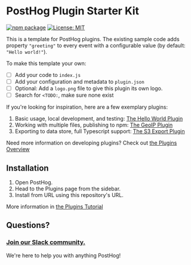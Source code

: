 # PostHog Plugin Starter Kit

[![npm package](https://img.shields.io/npm/v/posthog-plugin-hello-world?style=flat-square)](https://www.npmjs.com/package/posthog-plugin-hello-world)
[![License: MIT](https://img.shields.io/badge/License-MIT-red.svg?style=flat-square)](https://opensource.org/licenses/MIT)

This is a template for PostHog plugins. The existing sample code adds property `"greeting"` to every event with a configurable value (by default: `"Hello world!"`).

To make this template your own:
- [ ] Add your code to `index.js`
- [ ] Add your configuration and metadata to `plugin.json`
- [ ] Optional: Add a `logo.png` file to give this plugin its own logo.
- [ ] Search for `<TODO:`, make sure none exist

If you're looking for inspiration, here are a few exemplary plugins:

1. Basic usage, local development, and testing: [The Hello World Plugin](https://github.com/PostHog/helloworldplugin)
2. Working with multiple files, publishing to npm: [The GeoIP Plugin](https://github.com/PostHog/maxmind-plugin)
3. Exporting to data store, full Typescript support: [The S3 Export Plugin](https://github.com/PostHog/s3-export-plugin)

Need more information on developing plugins? Check out [the Plugins Overview](https://posthog.com/docs/plugins/build/overview)

## Installation

1. Open PostHog.
1. Head to the Plugins page from the sidebar.
1. Install from URL using this repository's URL.

More information in [the Plugins Tutorial](https://posthog.com/docs/plugins/build/tutorial)
## Questions?

### [Join our Slack community.](https://join.slack.com/t/posthogusers/shared_invite/enQtOTY0MzU5NjAwMDY3LTc2MWQ0OTZlNjhkODk3ZDI3NDVjMDE1YjgxY2I4ZjI4MzJhZmVmNjJkN2NmMGJmMzc2N2U3Yjc3ZjI5NGFlZDQ)

We're here to help you with anything PostHog!
